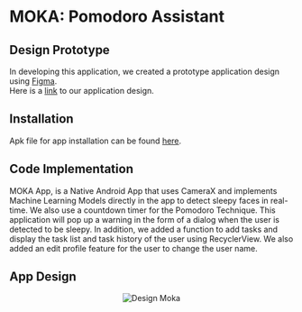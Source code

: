 # MOKA: Pomodoro Assistant
## Design Prototype
In developing this application, we created a prototype application design using [Figma](https://www.figma.com).  
Here is a [link](https://www.figma.com/file/p63qALu5hQNAAKgzvOn900/MOKA---Study-Monitoring?type=design&node-id=0%3A1&mode=design&t=kC9MRKSLbZbEJUnu-1) to our application design.

## Installation
Apk file for app installation can be found [here]().

## Code Implementation
MOKA App, is a Native Android App that uses CameraX and implements Machine Learning Models directly in the app to detect sleepy faces in real-time. We also use a countdown timer for the Pomodoro Technique. This application will pop up a warning in the form of a dialog when the user is detected to be sleepy. In addition, we added a function to add tasks and display the task list and task history of the user using RecyclerView. We also added an edit profile feature for the user to change the user name.

## App Design
<p align="center">
  <img src="https://github.com/vexelated/moka/assets/103621728/5e69c91c-7fb0-429a-ad6a-623332f5b9cd" alt="Design Moka">
</p>

